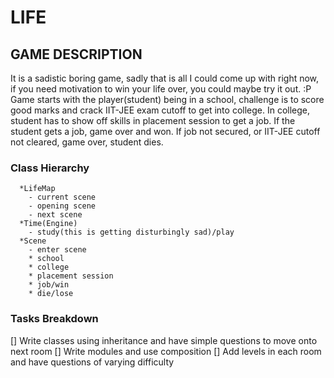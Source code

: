 # LIFE

## GAME DESCRIPTION
It is a sadistic boring game, sadly that is all I could come up with right now, if you need motivation to win your life over, you could maybe try it out. :P
Game starts with the player(student) being in a school, challenge is to score good marks and crack IIT-JEE exam cutoff to get into college.
In college, student has to show off skills in placement session to get a job.
If the student gets a job, game over and won.
If job not secured, or IIT-JEE cutoff not cleared, game over, student dies.

### Class Hierarchy

```
  *LifeMap
    - current scene
    - opening scene
    - next scene
  *Time(Engine)
    - study(this is getting disturbingly sad)/play
  *Scene
    - enter scene
    * school
    * college
    * placement session
    * job/win
    * die/lose

  ```  


### Tasks Breakdown

[] Write classes using inheritance and have simple questions to move onto next room
[] Write modules and use composition
[] Add levels in each room and have questions of varying difficulty
